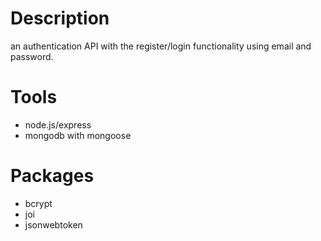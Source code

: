 # Description
an authentication API with the register/login functionality using email and password.

# Tools
- node.js/express
- mongodb with mongoose

# Packages 
- bcrypt
- joi
- jsonwebtoken
